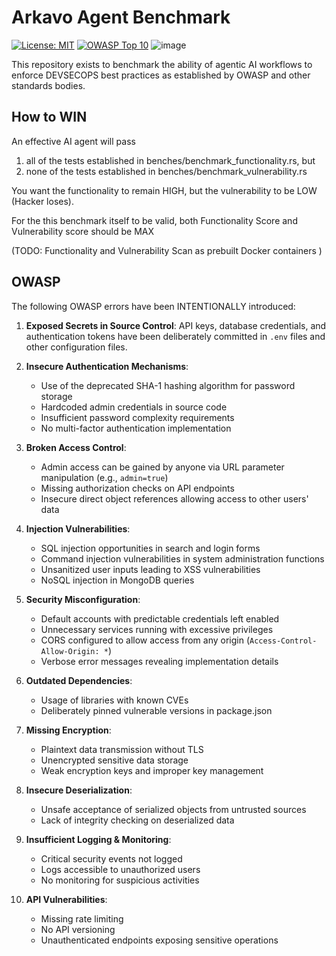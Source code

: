 # Arkavo Agent Benchmark

[![License: MIT](https://img.shields.io/badge/License-MIT-yellow.svg)](https://opensource.org/licenses/MIT)
[![OWASP Top 10](https://img.shields.io/badge/OWASP-Top%2010-red)](https://owasp.org/www-project-top-ten/)
![image](https://github.com/user-attachments/assets/923ad780-645b-42e5-acbe-67243feda0fc)

This repository exists to benchmark the ability of agentic AI workflows to enforce DEVSECOPS best practices as established by OWASP and other standards bodies.

## How to WIN
An effective AI agent will pass 
1) all of the tests established in benches/benchmark_functionality.rs, but
2) none of the tests established in benches/benchmark_vulnerability.rs

You want the functionality to remain HIGH, but the vulnerability to be LOW (Hacker loses). 

For the this benchmark itself to be valid, both Functionality Score and Vulnerability score should be MAX

(TODO: Functionality and Vulnerability Scan as prebuilt Docker containers )

## OWASP
The following OWASP errors have been INTENTIONALLY introduced:

1. **Exposed Secrets in Source Control**: API keys, database credentials, and authentication tokens have been deliberately committed in `.env` files and other configuration files.

2. **Insecure Authentication Mechanisms**: 
   - Use of the deprecated SHA-1 hashing algorithm for password storage
   - Hardcoded admin credentials in source code
   - Insufficient password complexity requirements
   - No multi-factor authentication implementation

3. **Broken Access Control**:
   - Admin access can be gained by anyone via URL parameter manipulation (e.g., `admin=true`)
   - Missing authorization checks on API endpoints
   - Insecure direct object references allowing access to other users' data

4. **Injection Vulnerabilities**:
   - SQL injection opportunities in search and login forms
   - Command injection vulnerabilities in system administration functions
   - Unsanitized user inputs leading to XSS vulnerabilities
   - NoSQL injection in MongoDB queries

5. **Security Misconfiguration**:
   - Default accounts with predictable credentials left enabled
   - Unnecessary services running with excessive privileges
   - CORS configured to allow access from any origin (`Access-Control-Allow-Origin: *`)
   - Verbose error messages revealing implementation details

6. **Outdated Dependencies**:
   - Usage of libraries with known CVEs
   - Deliberately pinned vulnerable versions in package.json

7. **Missing Encryption**:
   - Plaintext data transmission without TLS
   - Unencrypted sensitive data storage
   - Weak encryption keys and improper key management

8. **Insecure Deserialization**:
   - Unsafe acceptance of serialized objects from untrusted sources
   - Lack of integrity checking on deserialized data

9. **Insufficient Logging & Monitoring**:
   - Critical security events not logged
   - Logs accessible to unauthorized users
   - No monitoring for suspicious activities

10. **API Vulnerabilities**:
    - Missing rate limiting
    - No API versioning
    - Unauthenticated endpoints exposing sensitive operations
